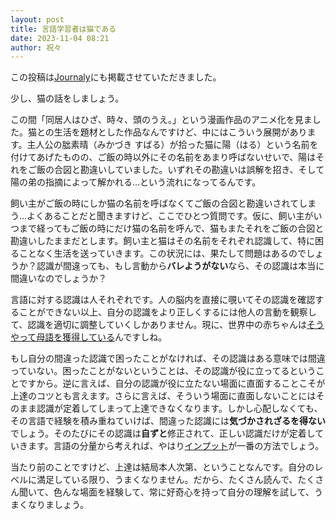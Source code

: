 ```yaml
---
layout: post
title: 言語学習者は猫である
date: 2023-11-04 08:21
author: 祝々
---
```

<!-- wp:paragraph {"fontSize":"small"} -->
<p class="has-small-font-size">この投稿は<a href="https://journaly.com/post/33994">Journaly</a>にも掲載させていただきました。</p>
<!-- /wp:paragraph -->

<!-- wp:paragraph {"fontSize":"medium"} -->
<p class="has-medium-font-size">少し、猫の話をしましょう。</p>
<!-- /wp:paragraph -->

<!-- wp:paragraph {"fontSize":"medium"} -->
<p class="has-medium-font-size">この間「同居人はひざ、時々、頭のうえ。」という漫画作品のアニメ化を見ました。猫との生活を題材とした作品なんですけど、中にはこういう展開があります。主人公の朏素晴（みかづき すばる）が拾った猫に陽（はる）という名前を付けてあげたものの、ご飯の時以外にその名前をあまり呼ばないせいで、陽はそれをご飯の合図と勘違いしていました。いずれその勘違いは誤解を招き、そして陽の弟の指摘によって解かれる…という流れになってるんです。</p>
<!-- /wp:paragraph -->

<!-- wp:paragraph {"fontSize":"medium"} -->
<p class="has-medium-font-size">飼い主がご飯の時にしか猫の名前を呼ばなくてご飯の合図と勘違いされてしまう…よくあることだと聞きますけど、ここでひとつ質問です。仮に、飼い主がいつまで経ってもご飯の時にだけ猫の名前を呼んで、猫もまたそれをご飯の合図と勘違いしたままだとします。飼い主と猫はその名前をそれぞれ認識して、特に困ることなく生活を送っていきます。この状況には、果たして問題はあるのでしょうか？認識が間違っても、もし言動から<strong>バレようがない</strong>なら、その認識は本当に間違いなのでしょうか？</p>
<!-- /wp:paragraph -->

<!-- wp:paragraph {"fontSize":"medium"} -->
<p class="has-medium-font-size">言語に対する認識は人それぞれです。人の脳内を直接に覗いてその認識を確認することができない以上、自分の認識をより正しくするには他人の言動を観察して、認識を適切に調整していくしかありません。現に、世界中の赤ちゃんは<a href="/2023/10/09/言語は-習うより慣れよ.html"></a><a href="/2023/10/09/言語は-習うより慣れよ.html">そうやって母語を獲得している</a>んですしね。</p>
<!-- /wp:paragraph -->

<!-- wp:paragraph {"fontSize":"medium"} -->
<p class="has-medium-font-size">もし自分の間違った認識で困ったことがなければ、その認識はある意味では間違っていない。困ったことがないということは、その認識が役に立ってるということですから。逆に言えば、自分の認識が役に立たない場面に直面することこそが上達のコツとも言えます。さらに言えば、そういう場面に直面しないことにはそのまま認識が定着してしまって上達できなくなります。しかし心配しなくても、その言語で経験を積み重ねていけば、間違った認識には<strong>気づかされざるを得ない</strong>でしょう。そのたびにその認識は<strong>自ずと</strong>修正されて、正しい認識だけが定着していきます。言語の分量から考えれば、やはり<a href="https://ja.wikipedia.org/wiki/%E3%82%A4%E3%83%B3%E3%83%97%E3%83%83%E3%83%88%E4%BB%AE%E8%AA%AC">インプット</a>が一番の方法でしょう。</p>
<!-- /wp:paragraph -->

<!-- wp:paragraph {"fontSize":"medium"} -->
<p class="has-medium-font-size">当たり前のことですけど、上達は結局本人次第、ということなんです。自分のレベルに満足している限り、うまくなりません。だから、たくさん読んで、たくさん聞いて、色んな場面を経験して、常に好奇心を持って自分の理解を試して、うまくなりましょう。</p>
<!-- /wp:paragraph -->
